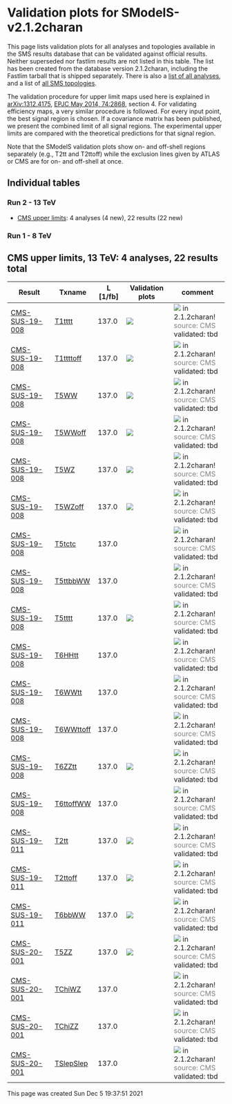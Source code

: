 
# Validation plots for SModelS-v2.1.2charan

This page lists validation plots for all analyses and topologies available in
the SMS results database that can be validated against official results.
Neither superseded nor fastlim results are not listed in this table. The list has been created from the
database version 2.1.2charan, including the Fastlim tarball that is shipped separately.
There is also a [list of all analyses](ListOfAnalyses212charan), and
a list of [all SMS topologies](SmsDictionary212charan).

The validation procedure for upper limit maps used here is explained in [arXiv:1312.4175](http://arxiv.org/abs/1312.4175),  [EPJC May 2014, 74:2868](http://link.springer.com/article/10.1140/epjc/s10052-014-2868-5), section 4. For validating efficiency maps, a very similar procedure is followed. For every input point, the best signal region is chosen. If a covariance matrix has been published, we present the combined limit of all signal regions. The experimental upper limits are compared with the theoretical predictions for that signal region.

Note that the SModelS validation plots show on- and off-shell regions
separately (e.g., T2tt and T2ttoff) while the exclusion lines given by ATLAS or
CMS are for on- and off-shell at once.

## Individual tables

### Run 2 - 13 TeV
 * [CMS upper limits](#CMSupperlimits13): 4 analyses (4 new), 22 results (22 new)

### Run 1 - 8 TeV


<a name="CMSupperlimits13"></a>
## CMS upper limits, 13 TeV: 4 analyses, 22 results total

| **Result** | **Txname** | **L [1/fb]** | **Validation plots** | **comment** |
|------------|------------|--------------|----------------------|-------------|
| [CMS-SUS-19-008](http://cms-results.web.cern.ch/cms-results/public-results/publications/SUS-19-008/index.html) | [T1tttt](SmsDictionary212charan#T1tttt)| 137.0|<a href="https://smodels.github.io/validation/212charan/13TeV/CMS/CMS-SUS-19-008/validation/T1tttt_2EqMassAx_EqMassBy_pretty.png"><img src="https://smodels.github.io/validation/212charan/13TeV/CMS/CMS-SUS-19-008/validation/T1tttt_2EqMassAx_EqMassBy_pretty.png?1479729471" /></a>  | <img src="https://smodels.github.io/pics/new.png" /> in 2.1.2charan! <br><font color='grey'>source: CMS</font><br>validated: tbd<br> |
| [CMS-SUS-19-008](http://cms-results.web.cern.ch/cms-results/public-results/publications/SUS-19-008/index.html) | [T1ttttoff](SmsDictionary212charan#T1ttttoff)| 137.0|<a href="https://smodels.github.io/validation/212charan/13TeV/CMS/CMS-SUS-19-008/validation/T1ttttoff_2EqMassAx_EqMassBy_pretty.png"><img src="https://smodels.github.io/validation/212charan/13TeV/CMS/CMS-SUS-19-008/validation/T1ttttoff_2EqMassAx_EqMassBy_pretty.png?1479729471" /></a>  | <img src="https://smodels.github.io/pics/new.png" /> in 2.1.2charan! <br><font color='grey'>source: CMS</font><br>validated: tbd<br> |
| [CMS-SUS-19-008](http://cms-results.web.cern.ch/cms-results/public-results/publications/SUS-19-008/index.html) | [T5WW](SmsDictionary212charan#T5WW)| 137.0|<a href="https://smodels.github.io/validation/212charan/13TeV/CMS/CMS-SUS-19-008/validation/T5WW_2EqMassAx_EqMassB0.5x+0.5y_EqMassCy_pretty.png"><img src="https://smodels.github.io/validation/212charan/13TeV/CMS/CMS-SUS-19-008/validation/T5WW_2EqMassAx_EqMassB0.5x+0.5y_EqMassCy_pretty.png?1479729471" /></a>  | <img src="https://smodels.github.io/pics/new.png" /> in 2.1.2charan! <br><font color='grey'>source: CMS</font><br>validated: tbd<br> |
| [CMS-SUS-19-008](http://cms-results.web.cern.ch/cms-results/public-results/publications/SUS-19-008/index.html) | [T5WWoff](SmsDictionary212charan#T5WWoff)| 137.0|<a href="https://smodels.github.io/validation/212charan/13TeV/CMS/CMS-SUS-19-008/validation/T5WWoff_2EqMassAx_EqMassBy+20.0_EqMassCy_pretty.png"><img src="https://smodels.github.io/validation/212charan/13TeV/CMS/CMS-SUS-19-008/validation/T5WWoff_2EqMassAx_EqMassBy+20.0_EqMassCy_pretty.png?1479729471" /></a>  | <img src="https://smodels.github.io/pics/new.png" /> in 2.1.2charan! <br><font color='grey'>source: CMS</font><br>validated: tbd<br> |
| [CMS-SUS-19-008](http://cms-results.web.cern.ch/cms-results/public-results/publications/SUS-19-008/index.html) | [T5WZ](SmsDictionary212charan#T5WZ)| 137.0|<a href="https://smodels.github.io/validation/212charan/13TeV/CMS/CMS-SUS-19-008/validation/T5WZ_2EqMassAx_EqMassB0.5x+0.5y_EqMassCy_pretty.png"><img src="https://smodels.github.io/validation/212charan/13TeV/CMS/CMS-SUS-19-008/validation/T5WZ_2EqMassAx_EqMassB0.5x+0.5y_EqMassCy_pretty.png?1479729471" /></a>  | <img src="https://smodels.github.io/pics/new.png" /> in 2.1.2charan! <br><font color='grey'>source: CMS</font><br>validated: tbd<br> |
| [CMS-SUS-19-008](http://cms-results.web.cern.ch/cms-results/public-results/publications/SUS-19-008/index.html) | [T5WZoff](SmsDictionary212charan#T5WZoff)| 137.0|<a href="https://smodels.github.io/validation/212charan/13TeV/CMS/CMS-SUS-19-008/validation/T5WZoff_2EqMassAx_EqMassBy+20.0_EqMassCy_pretty.png"><img src="https://smodels.github.io/validation/212charan/13TeV/CMS/CMS-SUS-19-008/validation/T5WZoff_2EqMassAx_EqMassBy+20.0_EqMassCy_pretty.png?1479729471" /></a>  | <img src="https://smodels.github.io/pics/new.png" /> in 2.1.2charan! <br><font color='grey'>source: CMS</font><br>validated: tbd<br> |
| [CMS-SUS-19-008](http://cms-results.web.cern.ch/cms-results/public-results/publications/SUS-19-008/index.html) | [T5tctc](SmsDictionary212charan#T5tctc)| 137.0|  | <img src="https://smodels.github.io/pics/new.png" /> in 2.1.2charan! <br><font color='grey'>source: CMS</font><br>validated: tbd<br> |
| [CMS-SUS-19-008](http://cms-results.web.cern.ch/cms-results/public-results/publications/SUS-19-008/index.html) | [T5ttbbWW](SmsDictionary212charan#T5ttbbWW)| 137.0|  | <img src="https://smodels.github.io/pics/new.png" /> in 2.1.2charan! <br><font color='grey'>source: CMS</font><br>validated: tbd<br> |
| [CMS-SUS-19-008](http://cms-results.web.cern.ch/cms-results/public-results/publications/SUS-19-008/index.html) | [T5tttt](SmsDictionary212charan#T5tttt)| 137.0|<a href="https://smodels.github.io/validation/212charan/13TeV/CMS/CMS-SUS-19-008/validation/T5tttt_2EqMassAx_EqMassBy+175.0_EqMassCy_pretty.png"><img src="https://smodels.github.io/validation/212charan/13TeV/CMS/CMS-SUS-19-008/validation/T5tttt_2EqMassAx_EqMassBy+175.0_EqMassCy_pretty.png?1479729471" /></a>  | <img src="https://smodels.github.io/pics/new.png" /> in 2.1.2charan! <br><font color='grey'>source: CMS</font><br>validated: tbd<br> |
| [CMS-SUS-19-008](http://cms-results.web.cern.ch/cms-results/public-results/publications/SUS-19-008/index.html) | [T6HHtt](SmsDictionary212charan#T6HHtt)| 137.0|  | <img src="https://smodels.github.io/pics/new.png" /> in 2.1.2charan! <br><font color='grey'>source: CMS</font><br>validated: tbd<br> |
| [CMS-SUS-19-008](http://cms-results.web.cern.ch/cms-results/public-results/publications/SUS-19-008/index.html) | [T6WWtt](SmsDictionary212charan#T6WWtt)| 137.0|  | <img src="https://smodels.github.io/pics/new.png" /> in 2.1.2charan! <br><font color='grey'>source: CMS</font><br>validated: tbd<br> |
| [CMS-SUS-19-008](http://cms-results.web.cern.ch/cms-results/public-results/publications/SUS-19-008/index.html) | [T6WWttoff](SmsDictionary212charan#T6WWttoff)| 137.0|  | <img src="https://smodels.github.io/pics/new.png" /> in 2.1.2charan! <br><font color='grey'>source: CMS</font><br>validated: tbd<br> |
| [CMS-SUS-19-008](http://cms-results.web.cern.ch/cms-results/public-results/publications/SUS-19-008/index.html) | [T6ZZtt](SmsDictionary212charan#T6ZZtt)| 137.0|<a href="https://smodels.github.io/validation/212charan/13TeV/CMS/CMS-SUS-19-008/validation/T6ZZtt_2EqMassAx_EqMassBy_EqMassCy-175.0_pretty.png"><img src="https://smodels.github.io/validation/212charan/13TeV/CMS/CMS-SUS-19-008/validation/T6ZZtt_2EqMassAx_EqMassBy_EqMassCy-175.0_pretty.png?1479729471" /></a>  | <img src="https://smodels.github.io/pics/new.png" /> in 2.1.2charan! <br><font color='grey'>source: CMS</font><br>validated: tbd<br> |
| [CMS-SUS-19-008](http://cms-results.web.cern.ch/cms-results/public-results/publications/SUS-19-008/index.html) | [T6ttoffWW](SmsDictionary212charan#T6ttoffWW)| 137.0|  | <img src="https://smodels.github.io/pics/new.png" /> in 2.1.2charan! <br><font color='grey'>source: CMS</font><br>validated: tbd<br> |
| [CMS-SUS-19-011](http://cms-results.web.cern.ch/cms-results/public-results/publications/SUS-19-011/index.html) | [T2tt](SmsDictionary212charan#T2tt)| 137.0|<a href="https://smodels.github.io/validation/212charan/13TeV/CMS/CMS-SUS-19-011/validation/T2tt_2EqMassAx_EqMassBy_pretty.png"><img src="https://smodels.github.io/validation/212charan/13TeV/CMS/CMS-SUS-19-011/validation/T2tt_2EqMassAx_EqMassBy_pretty.png?1479729471" /></a>  | <img src="https://smodels.github.io/pics/new.png" /> in 2.1.2charan! <br><font color='grey'>source: CMS</font><br>validated: tbd<br> |
| [CMS-SUS-19-011](http://cms-results.web.cern.ch/cms-results/public-results/publications/SUS-19-011/index.html) | [T2ttoff](SmsDictionary212charan#T2ttoff)| 137.0|<a href="https://smodels.github.io/validation/212charan/13TeV/CMS/CMS-SUS-19-011/validation/T2ttoff_2EqMassAx_EqMassBy_pretty.png"><img src="https://smodels.github.io/validation/212charan/13TeV/CMS/CMS-SUS-19-011/validation/T2ttoff_2EqMassAx_EqMassBy_pretty.png?1479729471" /></a>  | <img src="https://smodels.github.io/pics/new.png" /> in 2.1.2charan! <br><font color='grey'>source: CMS</font><br>validated: tbd<br> |
| [CMS-SUS-19-011](http://cms-results.web.cern.ch/cms-results/public-results/publications/SUS-19-011/index.html) | [T6bbWW](SmsDictionary212charan#T6bbWW)| 137.0|<a href="https://smodels.github.io/validation/212charan/13TeV/CMS/CMS-SUS-19-011/validation/T6bbWW_2EqMassAx_EqMassB0.5x+0.5y_EqMassCy_pretty.png"><img src="https://smodels.github.io/validation/212charan/13TeV/CMS/CMS-SUS-19-011/validation/T6bbWW_2EqMassAx_EqMassB0.5x+0.5y_EqMassCy_pretty.png?1479729471" /></a>  | <img src="https://smodels.github.io/pics/new.png" /> in 2.1.2charan! <br><font color='grey'>source: CMS</font><br>validated: tbd<br> |
| [CMS-SUS-20-001](http://cms-results.web.cern.ch/cms-results/public-results/publications/SUS-20-001/index.html) | [T5ZZ](SmsDictionary212charan#T5ZZ)| 137.0|<a href="https://smodels.github.io/validation/212charan/13TeV/CMS/CMS-SUS-20-001/validation/T5ZZ_2EqMassAx_EqMassBy_EqMassC1.0_pretty.png"><img src="https://smodels.github.io/validation/212charan/13TeV/CMS/CMS-SUS-20-001/validation/T5ZZ_2EqMassAx_EqMassBy_EqMassC1.0_pretty.png?1479729471" /></a>  | <img src="https://smodels.github.io/pics/new.png" /> in 2.1.2charan! <br><font color='grey'>source: CMS</font><br>validated: tbd<br> |
| [CMS-SUS-20-001](http://cms-results.web.cern.ch/cms-results/public-results/publications/SUS-20-001/index.html) | [TChiWZ](SmsDictionary212charan#TChiWZ)| 137.0|  | <img src="https://smodels.github.io/pics/new.png" /> in 2.1.2charan! <br><font color='grey'>source: CMS</font><br>validated: tbd<br> |
| [CMS-SUS-20-001](http://cms-results.web.cern.ch/cms-results/public-results/publications/SUS-20-001/index.html) | [TChiZZ](SmsDictionary212charan#TChiZZ)| 137.0|  | <img src="https://smodels.github.io/pics/new.png" /> in 2.1.2charan! <br><font color='grey'>source: CMS</font><br>validated: tbd<br> |
| [CMS-SUS-20-001](http://cms-results.web.cern.ch/cms-results/public-results/publications/SUS-20-001/index.html) | [TSlepSlep](SmsDictionary212charan#TSlepSlep)| 137.0|  | <img src="https://smodels.github.io/pics/new.png" /> in 2.1.2charan! <br><font color='grey'>source: CMS</font><br>validated: tbd<br> |

This page was created Sun Dec  5 19:37:51 2021
